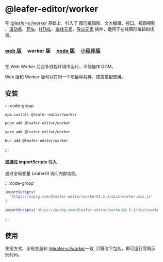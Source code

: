# @leafer-editor/worker

在 [@leafer-ui/worker](/guide/install/ui/worker/start.md) 基础上，引入了 [图形编辑器](/plugin/in/editor/index.md)、[文本编辑](/plugin/in/text-editor/index.md)、[视口](/plugin/in/viewport/index.md)、[视图控制](/plugin/in/view/index.md) 、[滚动条](/plugin/in/scroll/index.md)、[箭头](/plugin/in/arrow/index.md)、[HTML](/plugin/in/html/index.md)、[查找元素](/plugin/in/find/index.md)、[导出元素](/plugin/in/export/index.md) 插件，适用于在线图形编辑的场景。

##

### [web 版](/guide/install/editor/start.md) &nbsp; &nbsp; worker 版 &nbsp; &nbsp; [node 版](/guide/install/editor/node/start.md) &nbsp; &nbsp; [小程序版](/guide/install/editor/miniapp/start.md)

##

在 Web Worker 后台多线程环境中运行，不能操作 DOM。

Web 版和 Worker 版可以在同一个项目中共存，按需搭配使用。

## 安装

::: code-group

```sh [npm]
npm install @leafer-editor/worker
```

```sh [pnpm]
pnpm add @leafer-editor/worker
```

```sh [yarn]
yarn add @leafer-editor/worker
```

```sh [bun]
bun add @leafer-editor/worker
```

:::

#### 或通过 importScripts 引入

通过全局变量 LeaferUI 访问内部功能。

::: code-group

```js [worker.min.js]
importScripts(
  'https://unpkg.com/@leafer-editor/worker@1.5.3/dist/worker.min.js'
)
```

```js [worker.js]
importScripts('https://unpkg.com/@leafer-editor/worker@1.5.3/dist/worker.js')
```

:::

<!-- https://unpkg.com 无法访问时，可替换为 https://cdn.jsdelivr.net/npm -->

## 使用

使用方式、全局变量和 [@leafer-ui/worker](/guide/install/ui/worker/start.md)一致, 只需改下包名，即可运行官网示例代码。
